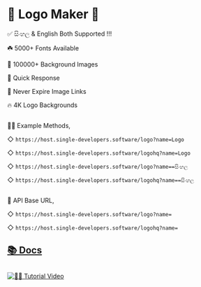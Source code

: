 # 🎨 Logo Maker 🎨

✅  සිංහල  & English Both Supported !!!

☘️ 5000+ Fonts Available 

🌺 100000+ Background Images

🚀 Quick Response

🔰 Never Expire Image Links

🔥 4K Logo Backgrounds

##

💁‍♂️ Example Methods,

◇ `https://host.single-developers.software/logo?name=Logo`

◇ `https://host.single-developers.software/logohq?name=Logo`

◇ `https://host.single-developers.software/logo?name==සිංහල`

◇ `https://host.single-developers.software/logohq?name==සිංහල`

##

🔰 API Base URL,

◇ `https://host.single-developers.software/logo?name=`

◇ `https://host.single-developers.software/logohq?name=` 

##

## [📚 Docs](https://telegra.ph/%E1%92%AAOGO-%E1%91%95%E1%96%87%E1%95%AE%E1%97%A9TO%E1%96%87-API-10-18)

##

[![🙋‍♂️ Tutorial Video](https://user-images.githubusercontent.com/85282650/147605214-e3676e85-9363-468c-b53a-a099bfe83846.png)](https://t.me/s/SingleDevelopers/618)
 
##



